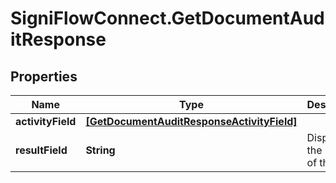 # SigniFlowConnect.GetDocumentAuditResponse

## Properties

Name | Type | Description | Notes
------------ | ------------- | ------------- | -------------
**activityField** | [**[GetDocumentAuditResponseActivityField]**](GetDocumentAuditResponseActivityField.md) |  | 
**resultField** | **String** | Displays the result of the call. | 


